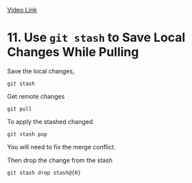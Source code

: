 [Video Link](https://egghead.io/lessons/git-use-git-stash-to-save-local-changes-while-pulling)

# 11. Use `git stash` to Save Local Changes While Pulling

Save the local changes,
```
git stash
```

Get remote changes
```
git pull
```

To apply the stashed changed
```
git stash pop
```

You will need to  fix the merge conflict.

Then drop the change from the stash
```
git stash drop stash@{0}
```